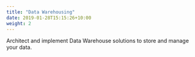 ```yaml
---
title: "Data Warehousing"
date: 2019-01-28T15:15:26+10:00
weight: 2
---
```


Architect and implement Data Warehouse solutions to store and manage your data.

